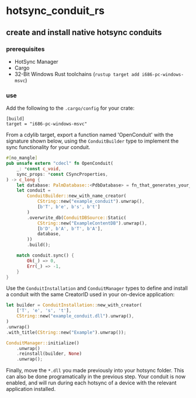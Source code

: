 # hotsync_conduit_rs
## create and install native hotsync conduits

### prerequisites
* HotSync Manager
* Cargo
* 32-Bit Windows Rust toolchains (`rustup target add i686-pc-windows-msvc`)

### use
Add the following to the `.cargo/config` for your crate: 
```
[build]
target = "i686-pc-windows-msvc"
```
From a cdylib target, export a function named 'OpenConduit' with the signature shown below, using the `ConduitBuilder` type to implement the sync functionality for your conduit. 

```rust
#[no_mangle]
pub unsafe extern "cdecl" fn OpenConduit(
    _: *const c_void,
    sync_props: *const CSyncProperties,
) -> c_long {
    let database: PalmDatabase::<PdbDatabase> = fn_that_generates_your_db();
    let conduit =
        ConduitBuilder::new_with_name_creator(
            CString::new("example_conduit").unwrap(), 
            [b'T', b'e', b's', b't']
        )
        .overwrite_db(ConduitDBSource::Static(
            CString::new("ExampleContentDB").unwrap(),
            [b'D', b'A', b'T', b'A'],
            database,
        ))
        .build();

    match conduit.sync() {
        Ok(_) => 0,
        Err(_) => -1,
    }
}
```
Use the `ConduitInstallation` and `ConduitManager` types to define and install a conduit with the same CreatorID used in your on-device application:
```rust
let builder = ConduitInstallation::new_with_creator(
    ['T', 'e', 's', 't'],
    CString::new("example_conduit.dll").unwrap(),
)
.unwrap()
.with_title(CString::new("Example").unwrap());

ConduitManager::initialize()
    .unwrap()
    .reinstall(builder, None)
    .unwrap();
```

Finally, move the `*.dll` you made previously into your hotsync folder. This can also be done programatically in the previous step. Your conduit is now enabled, and will run during each hotsync of a device with the relevant application installed.